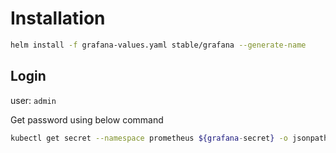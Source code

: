 # Installation

```bash
helm install -f grafana-values.yaml stable/grafana --generate-name
```

## Login

user: `admin`

Get password using below command

```bash
kubectl get secret --namespace prometheus ${grafana-secret} -o jsonpath="{.data.admin-password}" | base64 --decode ; echo
```